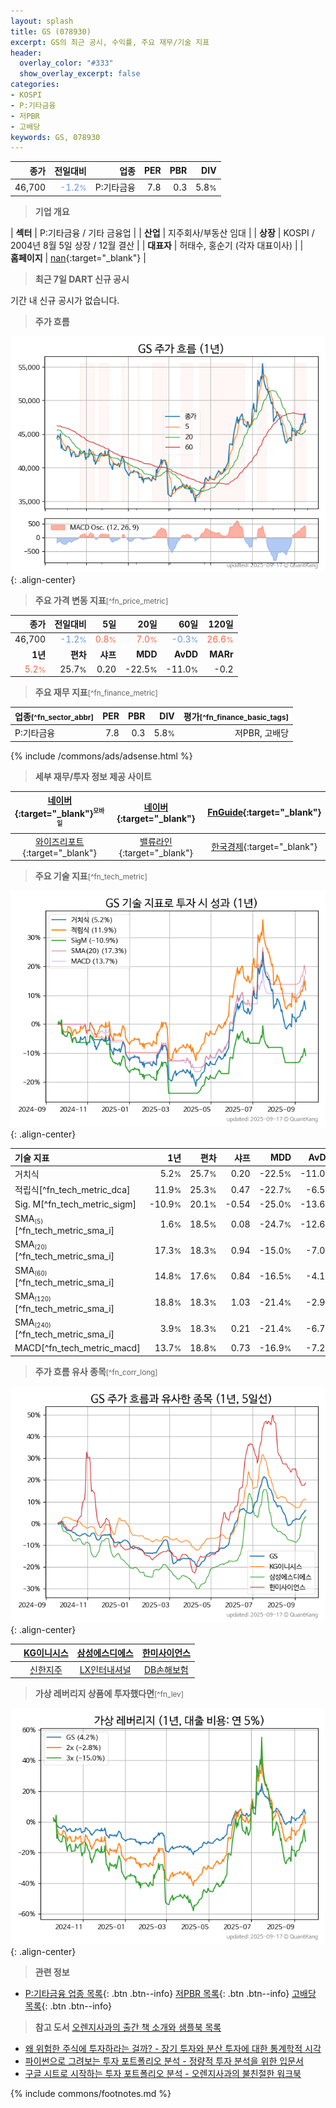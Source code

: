 ```yaml
---
layout: splash
title: GS (078930)
excerpt: GS의 최근 공시, 수익률, 주요 재무/기술 지표
header:
  overlay_color: "#333"
  show_overlay_excerpt: false
categories:
- KOSPI
- P:기타금융
- 저PBR
- 고배당
keywords: GS, 078930
---
```


| **종가** | **전일대비** | **업종** | **PER** | **PBR** | **DIV** |
| -------: | -----------: | -------: | ------: | ------: | ------: |
| 46,700 | <span style="color: cornflowerblue">-1.2<small>%</small></span> | P:기타금융 | 7.8 | 0.3 | 5.8<small>%</small> |

<!-- more -->


> **기업 개요**<a id="company"></a>

| <span style="white-space:nowrap;">**섹터**</span> | P:기타금융 / 기타 금융업 |
| <span style="white-space:nowrap;">**산업**</span> | 지주회사/부동산 임대 |
| <span style="white-space:nowrap;">**상장**</span> | KOSPI / 2004년 8월 5일 상장 / 12월 결산 |
| <span style="white-space:nowrap;">**대표자**</span> | 허태수, 홍순기 (각자 대표이사) |
| <span style="white-space:nowrap;">**홈페이지**</span> | [nan](nan){:target="_blank"} |


> **최근 7일 DART 신규 공시**<a id="dart"></a>

기간 내 신규 공시가 없습니다.


> **주가 흐름**<a id="price"></a>

![078930](/stock/images/078930.png){: .align-center}


> **주요 가격 변동 지표**<small>[^fn_price_metric]</small>

| **종가** | **전일대비** | **5일** | **20일** | **60일** | **120일** |
| -------: | -----------: | ------: | -------: | -------: | --------: |
| 46,700 | <span style="color: cornflowerblue">-1.2<small>%</small></span> | <span style="color: tomato">0.8<small>%</small></span> | <span style="color: tomato">7.0<small>%</small></span> | <span style="color: cornflowerblue">-0.3<small>%</small></span> | <span style="color: tomato">26.6<small>%</small></span> |
| **1년** | **편차** | **샤프** | **MDD** | **AvDD** | **MARr** |
| <span style="color: tomato">5.2<small>%</small></span> | 25.7<small>%</small> | 0.20 | -22.5<small>%</small> | -11.0<small>%</small> | -0.2 |


> **주요 재무 지표**<small>[^fn_finance_metric]</small>

| **업종**<small>[^fn_sector_abbr]</small> | **PER** | **PBR** | **DIV** | **평가**<small>[^fn_finance_basic_tags]</small> |
| :--------------------------------------- | ------: | ------: | ------: | ----------------------------------------------: |
| P:기타금융 | 7.8 | 0.3 | 5.8<small>%</small> | 저PBR, 고배당 |



{% include /commons/ads/adsense.html %}

> **세부 재무/투자 정보 제공 사이트**

| [네이버](https://m.stock.naver.com/domestic/stock/078930/finance/summary){:target="_blank"}<sup><small>모바일</small></sup> | [네이버](https://finance.naver.com/item/coinfo.naver?code=078930){:target="_blank"} | [FnGuide](https://comp.fnguide.com/SVO2/ASP/SVD_Invest.asp?gicode=A078930&MenuYn=Y){:target="_blank"} |
| :---: | :---: | :---: |
| [와이즈리포트](https://comp.wisereport.co.kr/company/c1040001.aspx?cmp_cd=078930){:target="_blank"} | [밸류라인](https://www.valueline.co.kr/finance/summary/078930){:target="_blank"} | [한국경제](https://markets.hankyung.com/stock/078930/financial-summary){:target="_blank"} |


> **주요 기술 지표**<small>[^fn_tech_metric]</small>


![078930](/stock/images/078930_tech.png){: .align-center}

| **기술 지표** | **1년** | **편차** | **샤프** | **MDD** | **AvDD** |
| :------------ | ------: | -----------: | -------: | ------: | -------: |
| 거치식 | 5.2<small>%</small> | 25.7<small>%</small> | 0.20 | -22.5<small>%</small> | -11.0<small>%</small> |
| 적립식[^fn_tech_metric_dca] | 11.9<small>%</small> | 25.3<small>%</small> | 0.47 | -22.7<small>%</small> | -6.5<small>%</small> |
| Sig. M[^fn_tech_metric_sigm] | -10.9<small>%</small> | 20.1<small>%</small> | -0.54 | -25.0<small>%</small> | -13.6<small>%</small> |
| SMA<small><sub>(5)</sub></small>[^fn_tech_metric_sma_i] | 1.6<small>%</small> | 18.5<small>%</small> | 0.08 | -24.7<small>%</small> | -12.6<small>%</small> |
| SMA<small><sub>(20)</sub></small>[^fn_tech_metric_sma_i] | 17.3<small>%</small> | 18.3<small>%</small> | 0.94 | -15.0<small>%</small> | -7.0<small>%</small> |
| SMA<small><sub>(60)</sub></small>[^fn_tech_metric_sma_i] | 14.8<small>%</small> | 17.6<small>%</small> | 0.84 | -16.5<small>%</small> | -4.1<small>%</small> |
| SMA<small><sub>(120)</sub></small>[^fn_tech_metric_sma_i] | 18.8<small>%</small> | 18.3<small>%</small> | 1.03 | -21.4<small>%</small> | -2.9<small>%</small> |
| SMA<small><sub>(240)</sub></small>[^fn_tech_metric_sma_i] | 3.9<small>%</small> | 18.3<small>%</small> | 0.21 | -21.4<small>%</small> | -6.7<small>%</small> |
| MACD[^fn_tech_metric_macd] | 13.7<small>%</small> | 18.8<small>%</small> | 0.73 | -16.9<small>%</small> | -7.2<small>%</small> |


> **주가 흐름 유사 종목**<a id="corr"></a><small>[^fn_corr_long]</small>

![078930](/stock/images/078930_corr.png){: .align-center}

|       | [KG이니시스](/035600/) | [삼성에스디에스](/018260/) | [한미사이언스](/008930/) |
| :---: | :------------------------------------: | :------------------------------------: | :------------------------------------: |
|       | [신한지주](/055550/) | [LX인터내셔널](/001120/) | [DB손해보험](/005830/) |


> **가상 레버리지 상품에 투자했다면**<a id="2x"></a><small>[^fn_lev]</small>

![078930](/stock/images/078930_2x.png){: .align-center}


> **관련 정보**

- [P:기타금융 업종 목록](/stats/sector/kospi_업종_기타금융_종목/){: .btn .btn--info} [저PBR 목록](/fn/fn_low_pbr/){: .btn .btn--info} [고배당 목록](/fn/fn_high_div/){: .btn .btn--info}

> **참고 도서** [오렌지사과의 출간 책 소개와 샘플북 목록](https://kongdori.tistory.com/691)

- [왜 위험한 주식에 투자하라는 걸까? - 장기 투자와 분산 투자에 대한 통계학적 시각](https://kongdori.tistory.com/421)
- [파이썬으로 그려보는 투자 포트폴리오 분석  - 정량적 투자 분석을 위한 입문서](https://kongdori.tistory.com/643)
- [구글 시트로 시작하는 투자 포트폴리오 분석 - 오렌지사과의 불친절한 워크북](https://kongdori.tistory.com/449)


{% include commons/footnotes.md %}